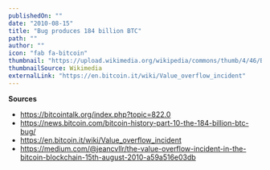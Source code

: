 ```yaml
---
publishedOn: ""
date: "2010-08-15"
title: "Bug produces 184 billion BTC"
path: ""
author: ""
icon: "fab fa-bitcoin"
thumbnail: "https://upload.wikimedia.org/wikipedia/commons/thumb/4/46/Bitcoin.svg/240px-Bitcoin.svg.png"
thumbnailSource: Wikimedia
externalLink: "https://en.bitcoin.it/wiki/Value_overflow_incident"
---
```


**Sources**
- https://bitcointalk.org/index.php?topic=822.0
- https://news.bitcoin.com/bitcoin-history-part-10-the-184-billion-btc-bug/
- https://en.bitcoin.it/wiki/Value_overflow_incident
- https://medium.com/@jeancvllr/the-value-overflow-incident-in-the-bitcoin-blockchain-15th-august-2010-a59a516e03db